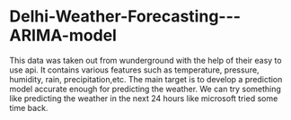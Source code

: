 # Delhi-Weather-Forecasting---ARIMA-model
This data was taken out from wunderground with the help of their easy to use api. It contains various features such as temperature, pressure, humidity, rain, precipitation,etc. The main target is to develop a prediction model accurate enough for predicting the weather. We can try something like predicting the weather in the next 24 hours like microsoft tried some time back.
